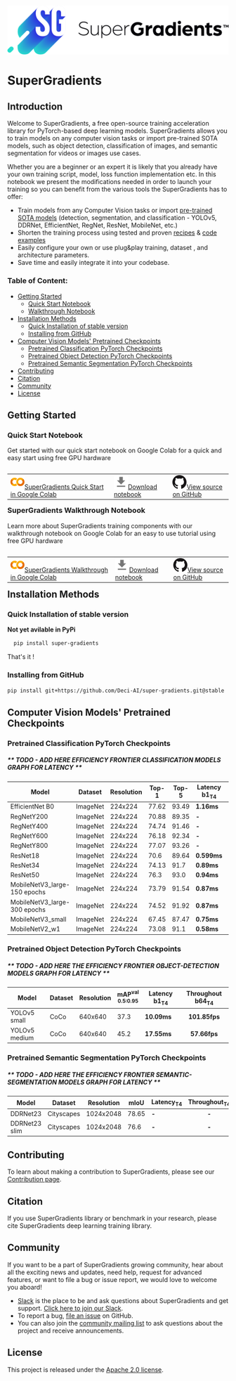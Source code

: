<div align="center">
  <img src="./SG_img/SG - Horizontal.png" width="600"/>
</div>

# SuperGradients

## Introduction

Welcome to SuperGradients, a free open-source training acceleration library for PyTorch-based deep learning models. SuperGradients allows you to train models on any computer vision tasks or import pre-trained SOTA models, such as object detection, classification of images, and semantic segmentation for videos or images use cases.

Whether you are a beginner or an expert it is likely that you already have your own training script, model, loss function implementation etc. In this notebook we present the modifications needed in order to launch your training so you can benefit from the various tools the SuperGradients has to offer:

*   Train models from any Computer Vision tasks or import [pre-trained SOTA models](https://github.com/Deci-AI/super-gradients#pretrained-classification-pytorch-checkpoints) (detection, segmentation, and classification - YOLOv5, DDRNet, EfficientNet, RegNet, ResNet, MobileNet, etc.)
*  Shorten the training process using tested and proven [recipes](https://github.com/Deci-AI/super-gradients/tree/master/recipes) & [code examples](https://github.com/Deci-AI/super-gradients/tree/master/examples)
*  Easily configure your own or  use plug&play training, dataset , and architecture parameters.
*  Save time and easily integrate it into your codebase.


### Table of Content:
<!-- toc -->

- [Getting Started](#getting-started)
    - [Quick Start Notebook](#quick-start-notebook)
    - [Walkthrough Notebook](#supergradients-walkthrough-notebook)
- [Installation Methods](#installation-methods)
    - [Quick Installation of stable version](#quick-installation-of-stable-version)
    - [Installing from GitHub](#installing-from-github)
- [Computer Vision Models' Pretrained Checkpoints](#computer-vision-models-pretrained-checkpoints)
  - [Pretrained Classification PyTorch Checkpoints](#pretrained-classification-pytorch-checkpoints)
  - [Pretrained Object Detection PyTorch Checkpoints](#pretrained-object-detection-pytorch-checkpoints)
  - [Pretrained Semantic Segmentation PyTorch Checkpoints](#pretrained-semantic-segmentation-pytorch-checkpoints)
- [Contributing](#contributing)
- [Citation](#citation)
- [Community](#community)
- [License](#license)

<!-- tocstop -->

## Getting Started


### Quick Start Notebook

Get started with our quick start notebook on Google Colab for a quick and easy start using free GPU hardware

<table class="tfo-notebook-buttons" align="left">
 <td>
   <a target="_blank" href="https://colab.research.google.com/drive/1lole-odbkD4LBnM6debK31BLP5_aILwY?usp=sharing"><img src="./SG_img/colab_logo.png" />SuperGradients Quick Start in Google Colab</a>
 </td>
  <td>
   <a href="https://github.com/Deci-AI/super-gradients/blob/master/examples/quickstart.ipynb"><img src="./SG_img/download_logo.png" />Download notebook</a>
 </td>
 <td>
   <a target="_blank" href="https://github.com/Deci-AI/super-gradients/tutorials"><img src="./SG_img/GitHub_logo.png" />View source on GitHub</a>
 </td>
</table>
 </br></br>
 


### SuperGradients Walkthrough Notebook

Learn more about SuperGradients training components with our walkthrough notebook on Google Colab for an easy to use tutorial using free GPU hardware

<table class="tfo-notebook-buttons" align="left">
 <td>
   <a target="_blank" href="https://colab.research.google.com/drive/1smwh4EAgE8PwnCtwsdU8a9D9Ezfh6FQK?usp=sharing"><img src="./SG_img/colab_logo.png" />SuperGradients Walkthrough in Google Colab</a>
 </td>
  <td>
   <a href="https://github.com/Deci-AI/super-gradients/blob/master/examples/SG_Walkthrough.ipynb"><img src="./SG_img/download_logo.png" />Download notebook</a>
 </td>
 <td>
   <a target="_blank" href="https://github.com/Deci-AI/super-gradients/tutorials"><img src="./SG_img/GitHub_logo.png" />View source on GitHub</a>
 </td>
</table>
 </br></br>


## Installation Methods

### Quick Installation of stable version
**Not yet avilable in PyPi**
```bash
  pip install super-gradients
```

That's it !

### Installing from GitHub
```bash
pip install git+https://github.com/Deci-AI/super-gradients.git@stable
```


## Computer Vision Models' Pretrained Checkpoints 

### Pretrained Classification PyTorch Checkpoints

##### **  TODO - ADD HERE EFFICIENCY FRONTIER CLASSIFICATION MODELS GRAPH FOR LATENCY **

| Model | Dataset |  Resolution |    Top-1    |    Top-5   | Latency b1<sub>T4</sub> | Throughout b1<sub>T4</sub> | 
|-------------------- |------ | ---------- |----------- |------ | -------- |  :------: |
| EfficientNet B0 | ImageNet  |224x224   |  77.62   | 93.49  |**1.16ms** |**862fps** |
| RegNetY200 | ImageNet  |224x224   |  70.88    |   89.35  |**-**|**-** |
| RegNetY400  | ImageNet  |224x224   |  74.74    |   91.46  |**-** |**-** |
| RegNetY600  | ImageNet  |224x224   |  76.18    |  92.34   |**-** |**-** |
| RegNetY800   | ImageNet  |224x224   |  77.07    |  93.26   |**-** |**-** |
| ResNet18   | ImageNet  |224x224   |  70.6    |   89.64 |**0.599ms** |**1669fps** |
| ResNet34  | ImageNet  |224x224   |  74.13   |   91.7  |**0.89ms** |**1123fps** |
| ResNet50  | ImageNet  |224x224   |  76.3    |   93.0  |**0.94ms** |**1063fps** |
| MobileNetV3_large-150 epochs | ImageNet  |224x224   |  73.79    |   91.54  |**0.87ms** |**1149fps** |
| MobileNetV3_large-300 epochs  | ImageNet  |224x224   |  74.52    |  91.92 |**0.87ms** |**1149fps** |
| MobileNetV3_small | ImageNet  |224x224   |67.45    |  87.47   |**0.75ms** |**1333fps** |
| MobileNetV2_w1   | ImageNet  |224x224   |  73.08 | 91.1  |**0.58ms** |**1724fps** |



### Pretrained Object Detection PyTorch Checkpoints

##### ** TODO - ADD HERE THE EFFICIENCY FRONTIER OBJECT-DETECTION MODELS GRAPH FOR LATENCY **


| Model | Dataset |  Resolution | mAP<sup>val<br>0.5:0.95 | Latency b1<sub>T4</sub> | Throughout b64<sub>T4</sub>  |
|--------------------- |------ | ---------- |------ | -------- |   :------: |
| YOLOv5 small | CoCo |640x640 |37.3   |**10.09ms** |**101.85fps** |
| YOLOv5 medium  | CoCo |640x640 |45.2   |**17.55ms** |**57.66fps** |


### Pretrained Semantic Segmentation PyTorch Checkpoints

##### ** TODO - ADD HERE THE EFFICIENCY FRONTIER SEMANTIC-SEGMENTATION MODELS GRAPH FOR LATENCY **


| Model | Dataset |  Resolution | mIoU | Latency<sub>T4</sub> | Throughout<sub>T4</sub>  |
|--------------------- |------ | ---------- | ------ | -------- | :------: |
| DDRNet23   | Cityscapes |1024x2048      |78.65     |**-** |**-** |
| DDRNet23 slim   | Cityscapes |1024x2048 |76.6    |**-** |**-** |



## Contributing

To learn about making a contribution to SuperGradients, please see our [Contribution page](CONTRIBUTING.md).

## Citation

If you use SuperGradients library or benchmark in your research, please cite SuperGradients deep learning training library.
    
## Community

If you want to be a part of SuperGradients growing community, hear about all the exciting news and updates, need help, request for advanced features, 
    or want to file a bug or issue report, we would love to welcome you aboard!

* [Slack](https://) is the place to be and ask questions about SuperGradients and get support. [Click here to join our Slack](
  https://).
* To report a bug, [file an issue](https://github.com/Deci-AI/super-gradients/issues) on GitHub.
* You can also join the [community mailing list](https://)
  to ask questions about the project and receive announcements.

## License

This project is released under the [Apache 2.0 license](LICENSE).
    
